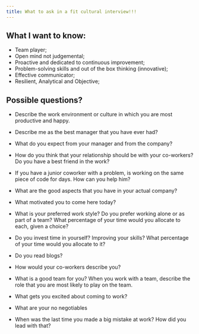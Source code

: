 ```yaml
---
title: What to ask in a fit cultural interview!!!
---
```


## What I want to know: 

- Team player;
- Open mind not judgemental;
- Proactive and dedicated to continuous improvement;
- Problem-solving skills and out of the box thinking (innovative);
- Effective communicator;
- Resilient, Analytical and Objective;


## Possible questions?

- Describe the work environment or culture in which you are most productive and happy.

- Describe me as the best manager that you have ever had?

- What do you expect from your manager and from the company? 

- How do you think that your relationship should be with your co-workers? Do you have a best friend in the work? 

- If you have a junior coworker with a problem, is working on the same piece of code for days. How can you help him?

- What are the good aspects that you have in your actual company?

- What motivated you to come here today?
  
- What is your preferred work style? Do you prefer working alone or as part of a team? What percentage of your time would you allocate to each, given a choice?

- Do you invest time in yourself? Improving your skills? What percentage of your time would you allocate to it?

- Do you read blogs? 

- How would your co-workers describe you?

- What is a good team for you? When you work with a team, describe the role that you are most likely to play on the team.

- What gets you excited about coming to work?

- What are your no negotiables

- When was the last time you made a big mistake at work? How did you lead with that?